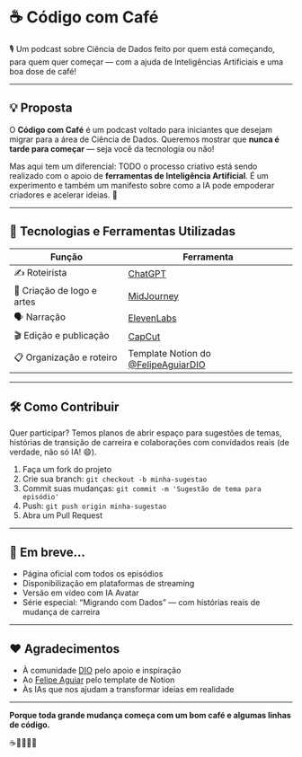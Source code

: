 # ☕ Código com Café

🎙️ Um podcast sobre Ciência de Dados feito por quem está começando, para quem quer começar — com a ajuda de Inteligências Artificiais e uma boa dose de café!

---

## 💡 Proposta

O **Código com Café** é um podcast voltado para iniciantes que desejam migrar para a área de Ciência de Dados. Queremos mostrar que **nunca é tarde para começar** — seja você da tecnologia ou não!

Mas aqui tem um diferencial: TODO o processo criativo está sendo realizado com o apoio de **ferramentas de Inteligência Artificial**. É um experimento e também um manifesto sobre como a IA pode empoderar criadores e acelerar ideias. 🚀

---

## 🧠 Tecnologias e Ferramentas Utilizadas

| Função                      | Ferramenta                                                                 |
|----------------------------|---------------------------------------------------------------------------|
| ✍️ Roteirista               | [ChatGPT](https://openai.com/chatgpt)                                     |
| 🎨 Criação de logo e artes  | [MidJourney](https://www.midjourney.com/)                                 |
| 🗣️ Narração                 | [ElevenLabs](https://www.elevenlabs.io/)                                  |
| 🎬 Edição e publicação      | [CapCut](https://www.capcut.com/)                                         |
| 📋 Organização e roteiro    | Template Notion do [@FelipeAguiarDIO](https://www.linkedin.com/in/felipeaguiardio/) |

---

## 🛠️ Como Contribuir

Quer participar? Temos planos de abrir espaço para sugestões de temas, histórias de transição de carreira e colaborações com convidados reais (de verdade, não só IA! 😄).

1. Faça um fork do projeto
2. Crie sua branch: `git checkout -b minha-sugestao`
3. Commit suas mudanças: `git commit -m 'Sugestão de tema para episódio'`
4. Push: `git push origin minha-sugestao`
5. Abra um Pull Request

---

## 📅 Em breve...

- Página oficial com todos os episódios
- Disponibilização em plataformas de streaming
- Versão em vídeo com IA Avatar
- Série especial: “Migrando com Dados” — com histórias reais de mudança de carreira

---

## ❤️ Agradecimentos

- À comunidade [DIO](https://www.dio.me) pelo apoio e inspiração
- Ao [Felipe Aguiar](https://www.linkedin.com/in/felipeaguiardio/) pelo template de Notion
- Às IAs que nos ajudam a transformar ideias em realidade

---

**Porque toda grande mudança começa com um bom café e algumas linhas de código.**

☕👩‍💻👨‍💻
